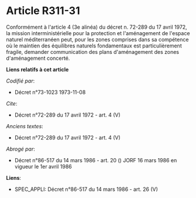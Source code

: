 # Article R311-31

Conformément à l'article 4 (3e alinéa) du décret n. 72-289 du 17 avril 1972, la mission interministérielle pour la protection
et l'aménagement de l'espace naturel méditerranéen peut, pour les zones comprises dans sa compétence où le maintien des
équilibres naturels fondamentaux est particulièrement fragile, demander communication des plans d'aménagement des zones
d'aménagement concerté.

**Liens relatifs à cet article**

_Codifié par_:

  - Décret n°73-1023 1973-11-08

_Cite_:

  - Décret n°72-289 du 17 avril 1972 - art. 4 (V)

_Anciens textes_:

  - Décret n°72-289 du 17 avril 1972 - art. 4 (V)

_Abrogé par_:

  - Décret n°86-517 du 14 mars 1986 - art. 20 () JORF 16 mars 1986 en vigueur le 1er avril 1986

**Liens**:

  - SPEC_APPLI: Décret n°86-517 du 14 mars 1986 - art. 26 (V)
